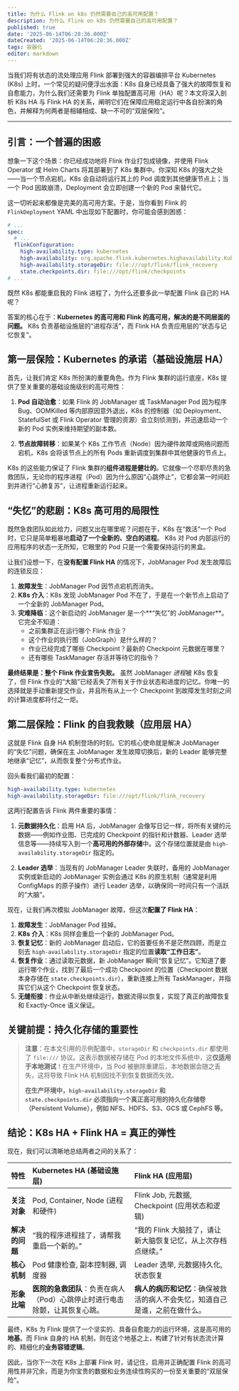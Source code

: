 ```yaml
---
title: 为什么 Flink on k8s 仍然需要自己的高可用配置？
description: 为什么 Flink on k8s 仍然需要自己的高可用配置？
published: true
date: '2025-06-14T06:28:36.000Z'
dateCreated: '2025-06-14T06:28:36.000Z'
tags: 容器化
editor: markdown
---
```


当我们将有状态的流处理应用 Flink 部署到强大的容器编排平台 Kubernetes (K8s) 上时，一个常见的疑问便浮出水面：K8s 自身已经具备了强大的故障恢复和自愈能力，为什么我们还需要为 Flink 单独配置高可用（HA）呢？本文将深入剖析 K8s HA 与 Flink HA 的关系，阐明它们在保障应用稳定运行中各自扮演的角色，并解释为何两者是相辅相成、缺一不可的“双层保险”。

<!-- more -->

---

## 引言：一个普遍的困惑

想象一下这个场景：你已经成功地将 Flink 作业打包成镜像，并使用 Flink Operator 或 Helm Charts 将其部署到了 K8s 集群中。你深知 K8s 的强大之处——当一个节点宕机，K8s 会自动将运行其上的 Pod 调度到其他健康节点上；当一个 Pod 因故崩溃，Deployment 会立即创建一个新的 Pod 来替代它。

这一切听起来都像是完美的高可用方案。于是，当你看到 Flink 的 `FlinkDeployment` YAML 中出现如下配置时，你可能会感到困惑：

```yaml
# ...
spec:
  # ...
  flinkConfiguration:
    high-availability.type: kubernetes
    high-availability: org.apache.flink.kubernetes.highavailability.KubernetesHaServicesFactory
    high-availability.storageDir: file:///opt/flink/flink_recovery 
    state.checkpoints.dir: file:///opt/flink/checkpoints
# ...
```

既然 K8s 都能重启我的 Flink 进程了，为什么还要多此一举配置 Flink 自己的 HA 呢？

答案的核心在于：**Kubernetes 的高可用和 Flink 的高可用，解决的是不同层面的问题。** K8s 负责基础设施层的“进程存活”，而 Flink HA 负责应用层的“状态与记忆恢复”。

## 第一层保险：Kubernetes 的承诺（基础设施层 HA）

首先，让我们肯定 K8s 所扮演的重要角色。作为 Flink 集群的运行底座，K8s 提供了至关重要的基础设施级别的高可用性：

1.  **Pod 自动治愈**：如果 Flink 的 JobManager 或 TaskManager Pod 因为程序 Bug、OOMKilled 等内部原因意外退出，K8s 的控制器（如 Deployment、StatefulSet 或 Flink Operator 管理的资源）会立刻侦测到，并迅速启动一个新的 Pod 实例来维持期望的副本数。

2.  **节点故障转移**：如果某个 K8s 工作节点（Node）因为硬件故障或网络问题而宕机，K8s 会将该节点上的所有 Pods 重新调度到集群中其他健康的节点上。

K8s 的这些能力保证了 Flink 集群的**组件进程是健壮的**。它就像一个尽职尽责的急救团队，无论你的程序进程（Pod）因为什么原因“心跳停止”，它都会第一时间赶到并进行“心肺复苏”，让进程重新运行起来。

## “失忆”的悲剧：K8s 高可用的局限性

既然急救团队如此给力，问题又出在哪里呢？问题在于，K8s 在“救活”一个 Pod 时，它只是简单粗暴地**启动了一个全新的、空白的进程**。 K8s 对 Pod 内部运行的应用程序的状态一无所知，它眼里的 Pod 只是一个需要保持运行的黑盒。

让我们设想一下，在**没有配置 Flink HA** 的情况下，JobManager Pod 发生故障后的连锁反应：

1.  **故障发生**：JobManager Pod 因节点宕机而消失。
2.  **K8s 介入**：K8s 发现 JobManager Pod 不在了，于是在一个新节点上启动了一个全新的 JobManager Pod。
3.  **灾难降临**：这个新启动的 JobManager 是一个**“失忆”的 JobManager**。它完全不知道：
    *   之前集群正在运行哪个 Flink 作业？
    *   这个作业的执行图（JobGraph）是什么样的？
    *   作业已经完成了哪些 Checkpoint？最新的 Checkpoint 元数据在哪里？
    *   还有哪些 TaskManager 存活并等待它的指令？

**最终结果是：整个 Flink 作业宣告失败。** 虽然 JobManager *进程*被 K8s 恢复了，但 Flink 作业的“大脑”已经丢失了所有关于作业状态和进度的记忆。你唯一的选择就是手动重新提交作业，并且所有从上一个 Checkpoint 到故障发生时刻之间的计算进度都将付之一炬。

## 第二层保险：Flink 的自我救赎（应用层 HA）

这就是 Flink 自身 HA 机制登场的时刻。它的核心使命就是解决 JobManager 的“失忆”问题，确保在主 JobManager 发生故障切换后，新的 Leader 能够完整地继承“记忆”，从而恢复整个分布式作业。

回头看我们最初的配置：

```yaml
high-availability.type: kubernetes
high-availability.storageDir: file:///opt/flink/flink_recovery
```

这两行配置告诉 Flink 两件重要的事情：

1.  **元数据持久化**：启用 HA 后，JobManager 会像写日记一样，将所有关键的元数据——例如作业图、已完成的 Checkpoint 的指针和计数器、Leader 选举信息等——持续写入到一个**高可用的外部存储**中。这个存储位置就是由 `high-availability.storageDir` 指定的。

2.  **Leader 选举**：当现有的 JobManager Leader 失联时，备用的 JobManager 实例或新启动的 JobManager 实例会通过 K8s 的原生机制（通常是利用 ConfigMaps 的原子操作）进行 Leader 选举，以确保同一时间只有一个活跃的“大脑”。

现在，让我们再次模拟 JobManager 故障，但这次**配置了 Flink HA**：

1.  **故障发生**：JobManager Pod 挂掉。
2.  **K8s 介入**：K8s 同样会重启一个新的 JobManager Pod。
3.  **恢复记忆**：新的 JobManager 启动后，它的首要任务不是茫然四顾，而是立刻去 `high-availability.storageDir` 指定的位置**读取“工作日志”**。
4.  **恢复作业**：通过读取元数据，新 JobManager 瞬间“恢复记忆”。它知道了要运行哪个作业，找到了最后一个成功 Checkpoint 的位置（Checkpoint 数据本身存储在 `state.checkpoints.dir`），重新连接上所有 TaskManager，并指挥它们从这个 Checkpoint 恢复状态。
5.  **无缝衔接**：作业从中断处继续运行，数据流得以恢复，实现了真正的故障恢复和 Exactly-Once 语义保证。

## 关键前提：持久化存储的重要性

> **注意**：在本文引用的示例配置中，`storageDir` 和 `checkpoints.dir` 都使用了 `file:///` 协议。这表示数据被存储在 Pod 的本地文件系统中，这**仅适用于本地测试**！在生产环境中，当 Pod 被删除重建后，本地数据会随之丢失，这将导致 Flink HA 机制因找不到恢复数据而失效。
>
> **在生产环境中，`high-availability.storageDir` 和 `state.checkpoints.dir` 必须指向一个真正高可用的持久化存储卷（Persistent Volume），例如 NFS、HDFS、S3、GCS 或 CephFS 等。**

## 结论：K8s HA + Flink HA = 真正的弹性

现在，我们可以清晰地总结两者之间的关系了：

| 特性         | Kubernetes HA (基础设施层)                                 | Flink HA (应用层)                               |
| :----------- | :----------------------------------------------------------- | :---------------------------------------------- |
| **关注对象**   | Pod, Container, Node (进程和硬件)                            | Flink Job, 元数据, Checkpoint (应用状态和逻辑)  |
| **解决的问题** | “我的程序进程挂了，请帮我重启一个新的。”                     | “我的 Flink 大脑挂了，请让新大脑恢复记忆，从上次存档点继续。” |
| **核心机制**   | Pod 健康检查, 副本控制器, 调度器                             | Leader 选举, 元数据持久化, 状态恢复             |
| **形象比喻**   | **医院的急救团队**：负责在病人（Pod）心跳停止时进行电击除颤，让其恢复心跳。 | **病人的病历和记忆**：确保被救活的病人不会失忆，知道自己是谁，之前在做什么。 |

最终，K8s 为 Flink 提供了一个坚实的、具备自愈能力的运行环境，这是高可用的**地基**。而 Flink 自身的 HA 机制，则在这个地基之上，构建了针对有状态流计算的、精细化的**业务容错逻辑**。

因此，当你下一次在 K8s 上部署 Flink 时，请记住，启用并正确配置 Flink 的高可用性并非冗余，而是为你宝贵的数据和业务连续性购买的一份至关重要的“双层保险”。
